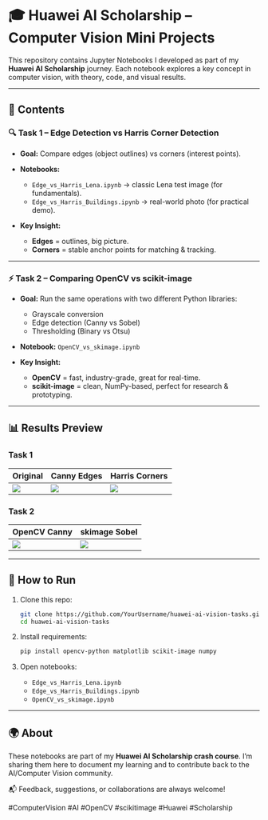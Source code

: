 
# 🎓 Huawei AI Scholarship – Computer Vision Mini Projects

This repository contains Jupyter Notebooks I developed as part of my **Huawei AI Scholarship** journey.
Each notebook explores a key concept in computer vision, with theory, code, and visual results.

---

## 📂 Contents

### 🔍 Task 1 – Edge Detection vs Harris Corner Detection

* **Goal:** Compare edges (object outlines) vs corners (interest points).
* **Notebooks:**

  * `Edge_vs_Harris_Lena.ipynb` → classic Lena test image (for fundamentals).
  * `Edge_vs_Harris_Buildings.ipynb` → real-world photo (for practical demo).
* **Key Insight:**

  * **Edges** = outlines, big picture.
  * **Corners** = stable anchor points for matching & tracking.

---

### ⚡ Task 2 – Comparing OpenCV vs scikit-image

* **Goal:** Run the same operations with two different Python libraries:

  * Grayscale conversion
  * Edge detection (Canny vs Sobel)
  * Thresholding (Binary vs Otsu)
* **Notebook:** `OpenCV_vs_skimage.ipynb`
* **Key Insight:**

  * **OpenCV** = fast, industry-grade, great for real-time.
  * **scikit-image** = clean, NumPy-based, perfect for research & prototyping.

---

## 📊 Results Preview

### Task 1

| Original                          | Canny Edges                    | Harris Corners                  |
| --------------------------------- | ------------------------------ | ------------------------------- |
| ![](images/original_building.jpg) | ![](images/canny_building.jpg) | ![](images/harris_building.jpg) |

### Task 2

| OpenCV Canny                 | skimage Sobel                 |
| ---------------------------- | ----------------------------- |
| ![](images/opencv_edges.jpg) | ![](images/skimage_edges.jpg) |

---

## 🚀 How to Run

1. Clone this repo:

   ```bash
   git clone https://github.com/YourUsername/huawei-ai-vision-tasks.git
   cd huawei-ai-vision-tasks
   ```

2. Install requirements:

   ```bash
   pip install opencv-python matplotlib scikit-image numpy
   ```

3. Open notebooks:

   * `Edge_vs_Harris_Lena.ipynb`
   * `Edge_vs_Harris_Buildings.ipynb`
   * `OpenCV_vs_skimage.ipynb`

---

## 🌍 About

These notebooks are part of my **Huawei AI Scholarship crash course**.
I’m sharing them here to document my learning and to contribute back to the AI/Computer Vision community.

📬 Feedback, suggestions, or collaborations are always welcome!

\#ComputerVision #AI #OpenCV #scikitimage #Huawei #Scholarship

